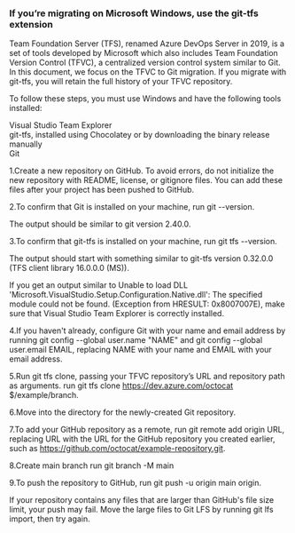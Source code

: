 ### If you’re migrating on Microsoft Windows, use the git-tfs extension ###

Team Foundation Server (TFS), renamed Azure DevOps Server in 2019, is a set of tools developed by Microsoft which also includes Team Foundation Version Control (TFVC), a centralized version control system similar to Git.
In this document, we focus on the TFVC to Git migration.
If you migrate with git-tfs, you will retain the full history of your TFVC repository.

To follow these steps, you must use Windows and have the following tools installed:

Visual Studio Team Explorer <br>
git-tfs, installed using Chocolatey or by downloading the binary release manually <br>
Git

1.Create a new repository on GitHub. To avoid errors, do not initialize the new repository with README, license, or gitignore files. You can add these files after your project has been pushed to GitHub. 

2.To confirm that Git is installed on your machine, run git --version.

The output should be similar to git version 2.40.0.

3.To confirm that git-tfs is installed on your machine, run git tfs --version.

The output should start with something similar to git-tfs version 0.32.0.0 (TFS client library 16.0.0.0 (MS)).

If you get an output similar to Unable to load DLL 'Microsoft.VisualStudio.Setup.Configuration.Native.dll': The specified module could not be found. (Exception from HRESULT: 0x8007007E), make sure that Visual Studio Team Explorer is correctly installed.

4.If you haven't already, configure Git with your name and email address by running git config --global user.name "NAME" and git config --global user.email EMAIL, replacing NAME with your name and EMAIL with your email address.

5.Run git tfs clone, passing your TFVC repository’s URL and repository path as arguments. run git tfs clone  https://dev.azure.com/octocat $/example/branch.

6.Move into the directory for the newly-created Git repository.

7.To add your GitHub repository as a remote, run git remote add origin URL, replacing URL with the URL for the GitHub repository you created earlier, such as https://github.com/octocat/example-repository.git.
   
8.Create main branch run  git branch -M main

9.To push the repository to GitHub, run git push -u origin main origin.

If your repository contains any files that are larger than GitHub's file size limit, your push may fail. Move the large files to Git LFS by running git lfs import, then try again.


